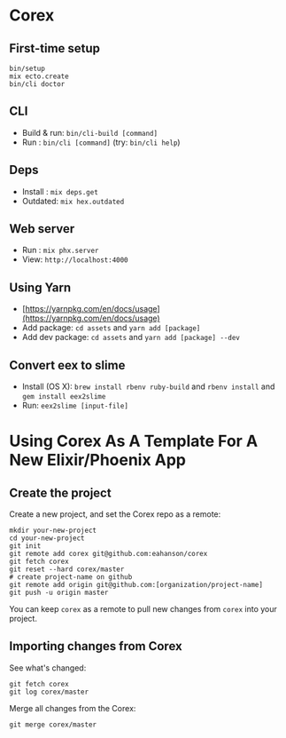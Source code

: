# Corex

## First-time setup
    
    bin/setup
    mix ecto.create 
    bin/cli doctor

## CLI
* Build & run: `bin/cli-build [command]`
* Run  : `bin/cli [command]` (try: `bin/cli help`)

## Deps
* Install : `mix deps.get`
* Outdated: `mix hex.outdated`

## Web server
* Run : `mix phx.server`
* View: `http://localhost:4000`

## Using Yarn
* [https://yarnpkg.com/en/docs/usage](https://yarnpkg.com/en/docs/usage)
* Add package: `cd assets` and `yarn add [package]`
* Add dev package: `cd assets` and `yarn add [package] --dev`

## Convert eex to slime
* Install (OS X): `brew install rbenv ruby-build` and `rbenv install` and `gem install eex2slime`
* Run: `eex2slime [input-file]`


# Using Corex As A Template For A New Elixir/Phoenix App

## Create the project

Create a new project, and set the Corex repo as a remote:

    mkdir your-new-project
    cd your-new-project
    git init
    git remote add corex git@github.com:eahanson/corex
    git fetch corex
    git reset --hard corex/master
    # create project-name on github
    git remote add origin git@github.com:[organization/project-name]
    git push -u origin master
    
You can keep `corex` as a remote to pull new changes from `corex` into your project.
    
## Importing changes from Corex

See what's changed: 
    
    git fetch corex
    git log corex/master
    
Merge all changes from the Corex:

    git merge corex/master
        
